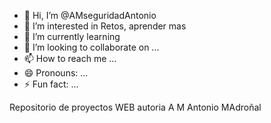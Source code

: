 - 👋 Hi, I’m @AMseguridadAntonio
- 👀 I’m interested in Retos, aprender mas
- 🌱 I’m currently learning 
- 💞️ I’m looking to collaborate on ...
- 📫 How to reach me ...
- 😄 Pronouns: ...
- ⚡ Fun fact: ...

<!---
AMseguridadAntonio/AMseguridadAntonio is a ✨ special ✨ repository because its `README.md` (this file) appears on your GitHub profile.
You can click the Preview link to take a look at your changes.
--->
Repositorio de proyectos WEB autoria A M Antonio MAdroñal
